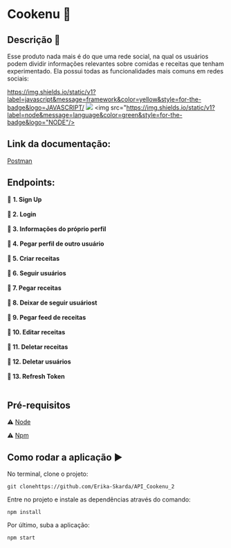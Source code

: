 # Cookenu :spaghetti:

## Descrição :hamburger:

Esse produto nada mais é do que uma rede social, na qual os usuários podem dividir informações relevantes sobre comidas e receitas que tenham experimentado. Ela possui todas as funcionalidades mais comuns em redes sociais:

<p align="center">

  <https://img.shields.io/static/v1?label=javascript&message=framework&color=yellow&style=for-the-badge&logo=JAVASCRIPT/>
  <img src="https://img.shields.io/static/v1?label=typescript&message=language&color=blue&style=for-the-badge&logo=TYPESCRIPT"/>
  <img src="https://img.shields.io/static/v1?label=node&message=language&color=green&style=for-the-badge&logo="NODE"/>
</p>

## Link da documentação:

[Postman](https://documenter.getpostman.com/view/10904258/T17AkBfd?version=latest)


## Endpoints:

:fork_and_knife: <b> 1. Sign Up</br></br>
:fork_and_knife: 2. Login</br></br>
:fork_and_knife: 3. Informações do próprio perfil</br></br>
:fork_and_knife: 4. Pegar perfil de outro usuário</br></br>
:fork_and_knife: 5. Criar receitas</br></br>
:fork_and_knife: 6. Seguir usuários</br></br>
:fork_and_knife: 7. Pegar receitas</br></br>
:fork_and_knife: 8. Deixar de seguir usuáriost</br></br>
:fork_and_knife: 9. Pegar feed de receitas</br></br>
:fork_and_knife: 10. Editar receitas</br></br>
:fork_and_knife: 11. Deletar receitas</br></br>
:fork_and_knife: 12. Deletar usuários</br></br>
:fork_and_knife: 13. Refresh Token</br></br></b>


## Pré-requisitos

:warning: [Node](https://nodejs.org/en/download/)

:warning: [Npm](https://www.npmjs.com/)

## Como rodar a aplicação :arrow_forward:

No terminal, clone o projeto: 

```
git clonehttps://github.com/Erika-Skarda/API_Cookenu_2
```
Entre no projeto e instale as dependências através do comando:
```
npm install
```
Por último, suba a aplicação: 
```
npm start
```
